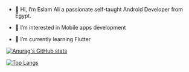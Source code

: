 - 👋 Hi, I’m Eslam Ali a passionate self-taught Android Developer from Egypt.


- 👀 I’m interested in Mobile apps development 

- 🌱 I’m currently learning Flutter

<!---
eslamalii/eslamalii is a ✨ special ✨ repository because its `README.md` (this file) appears on your GitHub profile.
You can click the Preview link to take a look at your changes.
--->


[![Anurag's GitHub stats](https://github-readme-stats.vercel.app/api?username=eslamalii&show_icons=true&theme=dark&icon_color=ffffff)](https://github.com/eslamalii/README.md)


[![Top Langs](https://github-readme-stats.vercel.app/api/top-langs/?username=eslamalii&layout=compact&langs_count=3&theme=dark)](https://github.com/eslamalii/README.md)


